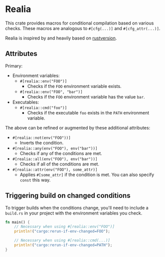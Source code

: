 # Realia

This crate provides macros for conditional compilation based on various checks.
These macros are analogous to `#[cfg(...)]` and `#[cfg_attr(...)]`.

Realia is inspired by and heavily based on [rustversion](https://crates.io/crates/rustversion).

## Attributes
Primary:

* Environment variables:
  * `#[realia::env("FOO")]`
    * Checks if the `FOO` environment variable exists.
  * `#[realia::env("FOO", "bar")]`
    * Checks if the `FOO` environment variable has the value `bar`.
* Executables:
  * `#[realia::cmd("foo")]`
    * Checks if the executable `foo` exists in the `PATH` environment variable.

The above can be refined or augmented by these additional attributes:

* `#[realia::not(env("FOO"))]`
  * Inverts the condition.
* `#[realia::any(env("FOO"), env("bar"))]`
  * Checks if any of the conditions are met.
* `#[realia::all(env("FOO"), env("bar"))]`
  * Checks if all of the conditions are met.
* `#[realia::attr(env("FOO"), some_attr)]`
  * Applies `#[some_attr]` if the condition is met.
    You can also specify `const` this way.

## Triggering build on changed conditions
To trigger builds when the conditions change, you'll need to include a
`build.rs` in your project with the environment variables you check.

```rust
fn main() {
    // Necessary when using #[realia::env("FOO")]
    println!("cargo:rerun-if-env-changed=FOO");

    // Necessary when using #[realia::cmd(...)]
    println!("cargo:rerun-if-env-changed=PATH");
}
```
